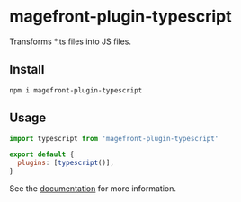 # magefront-plugin-typescript

Transforms \*.ts files into JS files.

## Install

    npm i magefront-plugin-typescript

## Usage

```js
import typescript from 'magefront-plugin-typescript'

export default {
  plugins: [typescript()],
}
```

See the [documentation](https://ubermanu.github.io/magefront/#/plugins/typescript) for more information.
